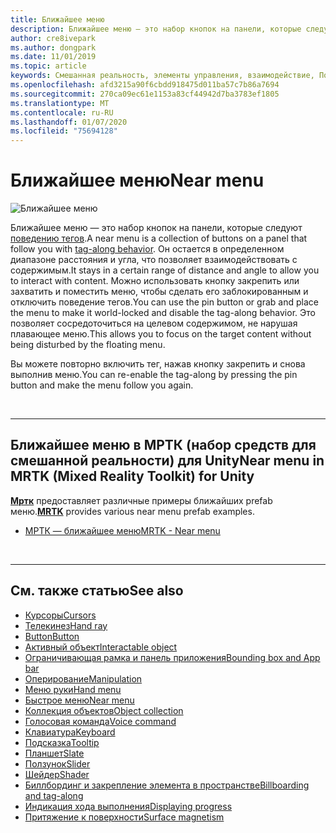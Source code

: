 ```yaml
---
title: Ближайшее меню
description: Ближайшее меню — это набор кнопок на панели, которые следуют поведению тегов.
author: cre8ivepark
ms.author: dongpark
ms.date: 11/01/2019
ms.topic: article
keywords: Смешанная реальность, элементы управления, взаимодействие, Пользовательский интерфейс, UX
ms.openlocfilehash: afd3215a90f6cbdd918475d011ba57c7b86a7694
ms.sourcegitcommit: 270ca09ec61e1153a83cf44942d7ba3783ef1805
ms.translationtype: MT
ms.contentlocale: ru-RU
ms.lasthandoff: 01/07/2020
ms.locfileid: "75694128"
---
```

# <a name="near-menu"></a><span data-ttu-id="69c21-104">Ближайшее меню</span><span class="sxs-lookup"><span data-stu-id="69c21-104">Near menu</span></span>

![Ближайшее меню](images/UX/UX_Hero_NearMenu.jpg)

<span data-ttu-id="69c21-106">Ближайшее меню — это набор кнопок на панели, которые следуют [поведению тегов](billboarding-and-tag-along.md#what-is-a-tag-along).</span><span class="sxs-lookup"><span data-stu-id="69c21-106">A near menu is a collection of buttons on a panel that follow you with [tag-along behavior](billboarding-and-tag-along.md#what-is-a-tag-along).</span></span> <span data-ttu-id="69c21-107">Он остается в определенном диапазоне расстояния и угла, что позволяет взаимодействовать с содержимым.</span><span class="sxs-lookup"><span data-stu-id="69c21-107">It stays in a certain range of distance and angle to allow you to interact with content.</span></span> <span data-ttu-id="69c21-108">Можно использовать кнопку закрепить или захватить и поместить меню, чтобы сделать его заблокированным и отключить поведение тегов.</span><span class="sxs-lookup"><span data-stu-id="69c21-108">You can use the pin button or grab and place the menu to make it world-locked and disable the tag-along behavior.</span></span> <span data-ttu-id="69c21-109">Это позволяет сосредоточиться на целевом содержимом, не нарушая плавающее меню.</span><span class="sxs-lookup"><span data-stu-id="69c21-109">This allows you to focus on the target content without being disturbed by the floating menu.</span></span>

<span data-ttu-id="69c21-110">Вы можете повторно включить тег, нажав кнопку закрепить и снова выполнив меню.</span><span class="sxs-lookup"><span data-stu-id="69c21-110">You can re-enable the tag-along by pressing the pin button and make the menu follow you again.</span></span>

<br>

---

## <a name="near-menu-in-mrtk-mixed-reality-toolkit-for-unity"></a><span data-ttu-id="69c21-111">Ближайшее меню в МРТК (набор средств для смешанной реальности) для Unity</span><span class="sxs-lookup"><span data-stu-id="69c21-111">Near menu in MRTK (Mixed Reality Toolkit) for Unity</span></span>
<span data-ttu-id="69c21-112">**[Мртк](https://github.com/Microsoft/MixedRealityToolkit-Unity)** предоставляет различные примеры ближайших prefab меню.</span><span class="sxs-lookup"><span data-stu-id="69c21-112">**[MRTK](https://github.com/Microsoft/MixedRealityToolkit-Unity)** provides various near menu prefab examples.</span></span>

* [<span data-ttu-id="69c21-113">МРТК — ближайшее меню</span><span class="sxs-lookup"><span data-stu-id="69c21-113">MRTK - Near menu</span></span>](https://microsoft.github.io/MixedRealityToolkit-Unity/Documentation/README_NearMenu.html)


<br>

---


## <a name="see-also"></a><span data-ttu-id="69c21-114">См. также статью</span><span class="sxs-lookup"><span data-stu-id="69c21-114">See also</span></span>

* [<span data-ttu-id="69c21-115">Курсоры</span><span class="sxs-lookup"><span data-stu-id="69c21-115">Cursors</span></span>](cursors.md)
* [<span data-ttu-id="69c21-116">Телекинез</span><span class="sxs-lookup"><span data-stu-id="69c21-116">Hand ray</span></span>](point-and-commit.md)
* [<span data-ttu-id="69c21-117">Button</span><span class="sxs-lookup"><span data-stu-id="69c21-117">Button</span></span>](button.md)
* [<span data-ttu-id="69c21-118">Активный объект</span><span class="sxs-lookup"><span data-stu-id="69c21-118">Interactable object</span></span>](interactable-object.md)
* [<span data-ttu-id="69c21-119">Ограничивающая рамка и панель приложения</span><span class="sxs-lookup"><span data-stu-id="69c21-119">Bounding box and App bar</span></span>](app-bar-and-bounding-box.md)
* [<span data-ttu-id="69c21-120">Оперирование</span><span class="sxs-lookup"><span data-stu-id="69c21-120">Manipulation</span></span>](direct-manipulation.md)
* [<span data-ttu-id="69c21-121">Меню руки</span><span class="sxs-lookup"><span data-stu-id="69c21-121">Hand menu</span></span>](hand-menu.md)
* [<span data-ttu-id="69c21-122">Быстрое меню</span><span class="sxs-lookup"><span data-stu-id="69c21-122">Near menu</span></span>](near-menu.md)
* [<span data-ttu-id="69c21-123">Коллекция объектов</span><span class="sxs-lookup"><span data-stu-id="69c21-123">Object collection</span></span>](object-collection.md)
* [<span data-ttu-id="69c21-124">Голосовая команда</span><span class="sxs-lookup"><span data-stu-id="69c21-124">Voice command</span></span>](voice-input.md)
* [<span data-ttu-id="69c21-125">Клавиатура</span><span class="sxs-lookup"><span data-stu-id="69c21-125">Keyboard</span></span>](keyboard.md)
* [<span data-ttu-id="69c21-126">Подсказка</span><span class="sxs-lookup"><span data-stu-id="69c21-126">Tooltip</span></span>](tooltip.md)
* [<span data-ttu-id="69c21-127">Планшет</span><span class="sxs-lookup"><span data-stu-id="69c21-127">Slate</span></span>](slate.md)
* [<span data-ttu-id="69c21-128">Ползунок</span><span class="sxs-lookup"><span data-stu-id="69c21-128">Slider</span></span>](slider.md)
* [<span data-ttu-id="69c21-129">Шейдер</span><span class="sxs-lookup"><span data-stu-id="69c21-129">Shader</span></span>](shader.md)
* [<span data-ttu-id="69c21-130">Биллбординг и закрепление элемента в пространстве</span><span class="sxs-lookup"><span data-stu-id="69c21-130">Billboarding and tag-along</span></span>](billboarding-and-tag-along.md)
* [<span data-ttu-id="69c21-131">Индикация хода выполнения</span><span class="sxs-lookup"><span data-stu-id="69c21-131">Displaying progress</span></span>](progress.md)
* [<span data-ttu-id="69c21-132">Притяжение к поверхности</span><span class="sxs-lookup"><span data-stu-id="69c21-132">Surface magnetism</span></span>](surface-magnetism.md)
